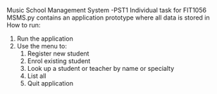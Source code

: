 Music School Management System -PST1 Individual task for FIT1056   
MSMS.py contains an application prototype where all data is stored in  
How to run:  
1. Run the application
2. Use the menu to:
   1. Register new student  
	 2. Enrol existing student
   3. Look up a student or teacher by name or specialty
   4. List all
   5. Quit application
